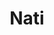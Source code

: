 ---
title: Nati
date: 
draft: false

# descripcion
description : Argolla de plata pasante cierre italiano

materials: Plata 925

color: Plateado

dimensions: 3cm

code: 01-11-0477

type: "Aros"

categories: []

price: $2.330,00

# Images
# first image will be shown in the product page
images:
  # - image: "images/path_to_image"
  # La ubicacion de las imagenes es imagenes/Aros/Aros.Argollas/01-11-0477-nati
  - image: "./images/aros/argollas/01-11-0477_a.JPG"
  - image: "./images/aros/argollas/01-11-0477_b.JPG"
---